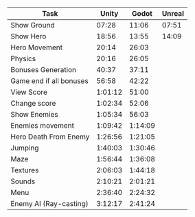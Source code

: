 | Task                   | Unity   | Godot   | Unreal  |
|------------------------|---------|---------|---------|
| Show Ground            | 07:28   |  11:06  |  07:51  |
| Show Hero              | 18:56   |  13:55  |  14:09  |
| Hero Movement          | 20:14   |  26:03  |         |
| Physics                | 20:16   |  26:05  |         |
| Bonuses Generation     | 40:37   |  37:11  |         |
| Game end if all bonuses| 56:58   |  42:22  |         |
| View Score             | 1:01:12 |  51:00  |         |
| Change score           | 1:02:34 |  52:06  |         |
| Show Enemies           | 1:05:34 |  56:03  |         |
| Enemies movement       | 1:09:42 | 1:14:09 |         |
| Hero Death From Enemy  | 1:26:56 | 1:21:05 |         |
| Jumping                | 1:40:03 | 1:30:46 |         |
| Maze                   | 1:56:44 | 1:36:08 |         |
| Textures               | 2:06:03 | 1:44:18 |         |
| Sounds                 | 2:10:21 | 2:01:21 |         |
| Menu                   | 2:36:40 | 2:24:32 |         |
| Enemy AI (Ray-casting) | 3:12:17 | 2:41:24 |         |